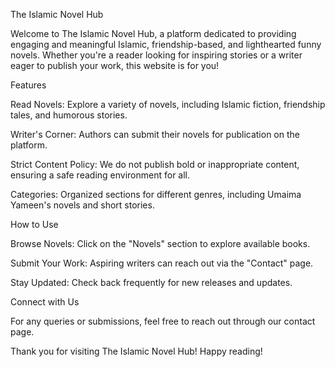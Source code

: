 The Islamic Novel Hub

Welcome to The Islamic Novel Hub, a platform dedicated to providing engaging and meaningful Islamic, friendship-based, and lighthearted funny novels. Whether you're a reader looking for inspiring stories or a writer eager to publish your work, this website is for you!

Features

Read Novels: Explore a variety of novels, including Islamic fiction, friendship tales, and humorous stories.

Writer's Corner: Authors can submit their novels for publication on the platform.

Strict Content Policy: We do not publish bold or inappropriate content, ensuring a safe reading environment for all.

Categories: Organized sections for different genres, including Umaima Yameen's novels and short stories.


How to Use

Browse Novels: Click on the "Novels" section to explore available books.

Submit Your Work: Aspiring writers can reach out via the "Contact" page.

Stay Updated: Check back frequently for new releases and updates.


Connect with Us

For any queries or submissions, feel free to reach out through our contact page.

Thank you for visiting The Islamic Novel Hub! Happy reading!
